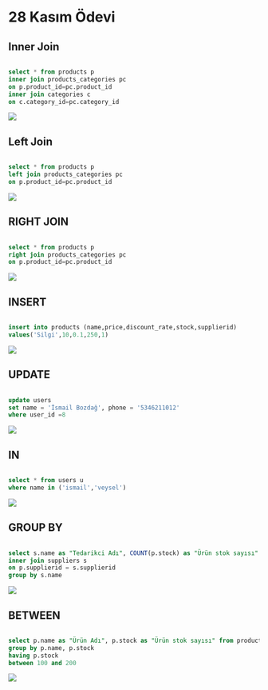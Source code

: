 # 28 Kasım Ödevi
## Inner Join

```SQL

select * from products p 
inner join products_categories pc
on p.product_id=pc.product_id 
inner join categories c
on c.category_id=pc.category_id

```
![](https://raw.githubusercontent.com/ismail-bozdag/Etiya-Akademi/main/SQLhomework/%C4%B0mages/InnerJoin.png)
## Left Join

```SQL

select * from products p 
left join products_categories pc
on p.product_id=pc.product_id

```
![](https://raw.githubusercontent.com/ismail-bozdag/Etiya-Akademi/main/SQLhomework/%C4%B0mages/Left%20join.png)
## RIGHT JOIN

```SQL

select * from products p 
right join products_categories pc
on p.product_id=pc.product_id

```
![](https://raw.githubusercontent.com/ismail-bozdag/Etiya-Akademi/main/SQLhomework/%C4%B0mages/right%20join.png)

## INSERT

```SQL

insert into products (name,price,discount_rate,stock,supplierid)
values('Silgi',10,0.1,250,1)

```
![](https://raw.githubusercontent.com/ismail-bozdag/Etiya-Akademi/main/SQLhomework/%C4%B0mages/Insert.png)
## UPDATE

```SQL

update users
set name = 'İsmail Bozdağ', phone = '5346211012'
where user_id =8

```
![](https://raw.githubusercontent.com/ismail-bozdag/Etiya-Akademi/main/SQLhomework/%C4%B0mages/update.png)
## IN

```SQL

select * from users u
where name in ('ismail','veysel')

```
![](https://raw.githubusercontent.com/ismail-bozdag/Etiya-Akademi/main/SQLhomework/%C4%B0mages/IN.png)
## GROUP BY

```SQL

select s.name as "Tedarikci Adı", COUNT(p.stock) as "Ürün stok sayısı" from products p 
inner join suppliers s 
on p.supplierid = s.supplierid
group by s.name

```

![](https://raw.githubusercontent.com/ismail-bozdag/Etiya-Akademi/main/SQLhomework/%C4%B0mages/Group%20by.png)
## BETWEEN

```SQL

select p.name as "Ürün Adı", p.stock as "Ürün stok sayısı" from products p 
group by p.name, p.stock
having p.stock
between 100 and 200

```
![](https://raw.githubusercontent.com/ismail-bozdag/Etiya-Akademi/main/SQLhomework/%C4%B0mages/Between.png)